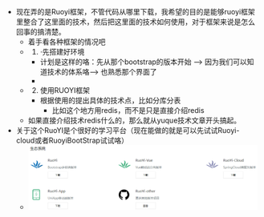- 现在弄的是Ruoyi框架，不管代码从哪里下载，我希望的目的是能够ruoyi框架里整合了这里面的技术，然后把这里面的技术如何使用，对于框架来说是怎么回事的搞清楚。
	- 着手看各种框架的情况吧
	- 1. ·先搭建好环境
		- 计划是这样的咯：先从那个bootstrap的版本开始 --> 因为我们可以知道技术的体系咯--> 也熟悉那个界面了
		-
	- 2. 使用RUOYI框架
		- 根据使用的提出具体的技术点，比如分库分表
			- 比如这个地方用redis，而不是只是直接介绍redis
	- 如果直接介绍技术redis什么的，那么就从yuque技术文章开头搞起。
- 关于这个RuoYI是个很好的学习平台（现在能做的就是可以先试试Ruoyi-cloud或者RuoyiBootStrap试试咯）
	- ![image.png](../assets/image_1695202134121_0.png)